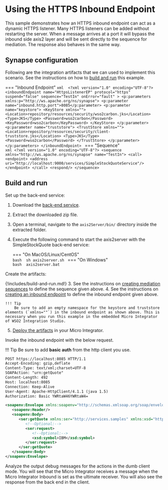 # Using the HTTPS Inbound Endpoint
This sample demonstrates how an HTTPS inbound endpoint can act as a
dynamic HTTPS listener. Many HTTPS listeners can be added without
restarting the server. When a message arrives at a port it will bypass
the inbound side axis2 layer and will be sent directly to the sequence
for mediation. The response also behaves in the same way.

## Synapse configuration

Following are the integration artifacts that we can used to implement this scenario. See the instructions on how to [build and run](#build-and-run) this example.

=== "Inbound Endpoint"
    ```xml 
    <?xml version="1.0" encoding="UTF-8"?>
    <inboundEndpoint name="HttpsListenerEP"
                     protocol="https"
                     suspend="false" sequence="TestIn" onError="fault" >
        <p:parameters xmlns:p="http://ws.apache.org/ns/synapse">
            <p:parameter  name="inbound.http.port">8085</p:parameter>
            <p:parameter name="keystore">
                <KeyStore xmlns="">
                    <Location>repository/resources/security/wso2carbon.jks</Location>
                    <Type>JKS</Type>
                    <Password>wso2carbon</Password>
                    <KeyPassword>wso2carbon</KeyPassword>
                </KeyStore>
            </p:parameter>
            <p:parameter name="truststore">
                <TrustStore xmlns="">
                    <Location>repository/resources/security/client-truststore.jks</Location>
                    <Type>JKS</Type>
                    <Password>wso2carbon</Password>
                </TrustStore>
            </p:parameter>
        </p:parameters>
    </inboundEndpoint>
    ```
=== "Sequence"    
    ```xml
    <?xml version="1.0" encoding="UTF-8"?>
    <sequence xmlns="http://ws.apache.org/ns/synapse" name="TestIn">
        <call>
            <endpoint>
                <address uri="http://localhost:9000/services/SimpleStockQuoteService"/>
            </endpoint>
        </call>
        <respond/>
    </sequence>
    ```

## Build and run

Set up the back-end service:

1. Download the [back-end service](https://github.com/wso2-docs/WSO2_EI/blob/master/Back-End-Service/axis2Server.zip).
2. Extract the downloaded zip file.
3. Open a terminal, navigate to the `axis2Server/bin/` directory inside the extracted folder.
4. Execute the following command to start the axis2server with the SimpleStockQuote back-end service:

    === "On MacOS/Linux/CentOS"   
          ```bash 
          sh axis2server.sh
          ```
    === "On Windows"              
          ```bash 
          axis2server.bat
          ```

Create the artifacts:

{!includes/build-and-run.md!}
3. See the instructions on [creating mediation sequences]({{base_path}}/develop/creating-artifacts/creating-reusable-sequences) to define the sequence given above. 
4. See the instructions on [creating an inbound endpoint]({{base_path}}/develop/creating-artifacts/creating-an-inbound-endpoint) to define the inbound endpoint given above.

    !!! Tip
        Be sure to add an empty namespace for the keystore and truststore elements (`xmlns=""`) in the inbound endpoint as shown above. This is necessary when you run this example in the embedded Micro Integrator of WSO2 Integration Studio.
        
5. [Deploy the artifacts]({{base_path}}/develop/deploy-artifacts) in your Micro Integrator.

Invoke the inbound endpoint with the below request. 

!!! Tip
    Be sure to add **basic auth** from the http client you use.

```xml
POST https://localhost:8085 HTTP/1.1
Accept-Encoding: gzip,deflate
Content-Type: text/xml;charset=UTF-8
SOAPAction: "urn:getQuote"
Content-Length: 492
Host: localhost:8085
Connection: Keep-Alive
User-Agent: Apache-HttpClient/4.1.1 (java 1.5)
Authorization: Basic YWRtaW46YWRtaW4=

<soapenv:Envelope xmlns:soapenv="http://schemas.xmlsoap.org/soap/envelope/" xmlns:ser="http://services.samples" xmlns:xsd="http://services.samples/xsd">
   <soapenv:Header/>
   <soapenv:Body>
      <ser:getQuote xmlns:ser="http://services.samples" xmlns:xsd="http://services.samples/xsd">
         <!--Optional:-->
         <ser:request>
            <!--Optional:-->
            <xsd:symbol>IBM</xsd:symbol>
         </ser:request>
      </ser:getQuote>
   </soapenv:Body>
</soapenv:Envelope>
```

Analyze the output debug messages for the actions in the dumb client mode. You will see that the Micro Integrator receives a message when the Micro Integrator Inbound is set as the ultimate receiver. You will also see the response from the back
end in the client.
